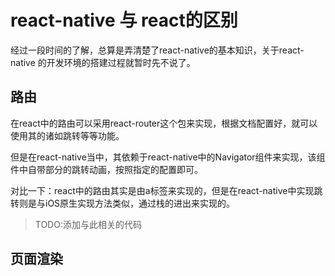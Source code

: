 # react-native 与 react的区别

经过一段时间的了解，总算是弄清楚了react-native的基本知识，关于react-native 的开发环境的搭建过程就暂时先不说了。

## 路由

在react中的路由可以采用react-router这个包来实现，根据文档配置好，就可以使用其的诸如跳转等等功能。

但是在react-native当中，其依赖于react-native中的Navigator组件来实现，该组件中自带部分的跳转动画，按照指定的配置即可。

对比一下：react中的路由其实是由a标签来实现的，但是在react-native中实现跳转则是与iOS原生实现方法类似，通过栈的进出来实现的。

> TODO:添加与此相关的代码

## 页面渲染

